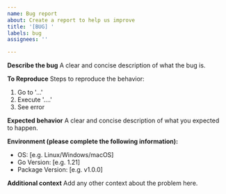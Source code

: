 ```yaml
---
name: Bug report
about: Create a report to help us improve
title: '[BUG] '
labels: bug
assignees: ''

---
```


**Describe the bug**
A clear and concise description of what the bug is.

**To Reproduce**
Steps to reproduce the behavior:
1. Go to '...'
2. Execute '....'
3. See error

**Expected behavior**
A clear and concise description of what you expected to happen.

**Environment (please complete the following information):**
 - OS: [e.g. Linux/Windows/macOS]
 - Go Version: [e.g. 1.21]
 - Package Version: [e.g. v1.0.0]

**Additional context**
Add any other context about the problem here.
